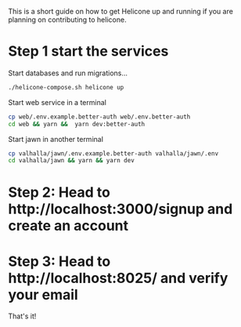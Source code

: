 This is a short guide on how to get Helicone up and running if you are planning on contributing to helicone.

# Step 1 start the services

Start databases and run migrations...

```bash
./helicone-compose.sh helicone up
```

Start web service in a terminal

```bash
cp web/.env.example.better-auth web/.env.better-auth
cd web && yarn &&  yarn dev:better-auth
```

Start jawn in another terminal

```bash
cp valhalla/jawn/.env.example.better-auth valhalla/jawn/.env
cd valhalla/jawn && yarn && yarn dev
```

# Step 2: Head to http://localhost:3000/signup and create an account

# Step 3: Head to http://localhost:8025/ and verify your email

That's it!
